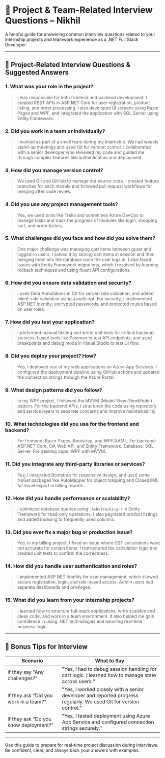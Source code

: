 # 💬 Project & Team-Related Interview Questions – Nikhil

A helpful guide for answering common interview questions related to your internship projects and teamwork experience as a .NET Full Stack Developer.

---

## 🔧 Project-Related Interview Questions & Suggested Answers

### 1. What was your role in the project?

> I was responsible for both frontend and backend development. I created REST APIs in ASP.NET Core for user registration, product listing, and order processing. I also developed UI screens using Razor Pages and WPF, and integrated the application with SQL Server using Entity Framework.

### 2. Did you work in a team or individually?

> I worked as part of a small team during my internship. We had weekly stand-up meetings and used Git for version control. I collaborated with a senior developer who reviewed my code and guided me through complex features like authentication and deployment.

### 3. How did you manage version control?

> We used Git and GitHub to manage our source code. I created feature branches for each module and followed pull request workflows for merging after code review.

### 4. Did you use any project management tools?

> Yes, we used tools like Trello and sometimes Azure DevOps to manage tasks and track the progress of modules like login, shopping cart, and order history.

### 5. What challenges did you face and how did you solve them?

> One major challenge was managing cart items between guest and logged-in users. I solved it by storing cart items in session and then merging them into the database once the user logs in. I also faced issues with Entity Framework migrations, which I resolved by learning rollback techniques and using fluent API configurations.

### 6. How did you ensure data validation and security?

> I used Data Annotations in C# for server-side validation, and added client-side validation using JavaScript. For security, I implemented ASP.NET Identity, encrypted passwords, and protected routes based on user roles.

### 7. How did you test your application?

> I performed manual testing and wrote unit tests for critical backend services. I used tools like Postman to test API endpoints, and used breakpoints and debug mode in Visual Studio to test UI flow.

### 8. Did you deploy your project? How?

> Yes, I deployed one of my web applications on Azure App Services. I configured the deployment pipeline using GitHub actions and updated the connection strings through the Azure Portal.

### 9. What design patterns did you follow?

> In my WPF project, I followed the MVVM (Model-View-ViewModel) pattern. For the backend APIs, I structured the code using repository and service layers to separate concerns and improve maintainability.

### 10. What technologies did you use for the frontend and backend?

> For frontend: Razor Pages, Bootstrap, and WPF/XAML.
> For backend: ASP.NET Core, C#, Web API, and Entity Framework.
> Database: SQL Server.
> For desktop apps: WPF with MVVM.

### 11. Did you integrate any third-party libraries or services?

> Yes, I integrated Bootstrap for responsive design, and used some NuGet packages like AutoMapper for object mapping and ClosedXML for Excel export in billing reports.

### 12. How did you handle performance or scalability?

> I optimized database queries using `.AsNoTracking()` in Entity Framework for read-only operations. I also paginated product listings and added indexing to frequently used columns.

### 13. Did you ever fix a major bug or production issue?

> Yes, in my billing project, I fixed an issue where GST calculations were not accurate for certain items. I restructured the calculation logic and created unit tests to confirm the correctness.

### 14. How did you handle user authentication and roles?

> I implemented ASP.NET Identity for user management, which allowed secure registration, login, and role-based access. Admin users had separate dashboards and privileges.

### 15. What did you learn from your internship projects?

> I learned how to structure full-stack applications, write scalable and clean code, and work in a team environment. It also helped me gain confidence in using .NET technologies and handling real-time business logic.

---

## 🧠 Bonus Tips for Interview

| Scenario                              | What to Say                                                                                                       |
| ------------------------------------- | ----------------------------------------------------------------------------------------------------------------- |
| If they say "Any challenges?"         | "Yes, I had to debug session handling for cart logic. I learned how to manage state across users."                |
| If they ask "Did you work in a team?" | "Yes, I worked closely with a senior developer and reported progress regularly. We used Git for version control." |
| If they ask "Do you know deployment?" | "Yes, I tested deployment using Azure App Service and configured connection strings securely."                    |

---

Use this guide to prepare for real-time project discussion during interviews. Be confident, clear, and always back your answers with examples.
